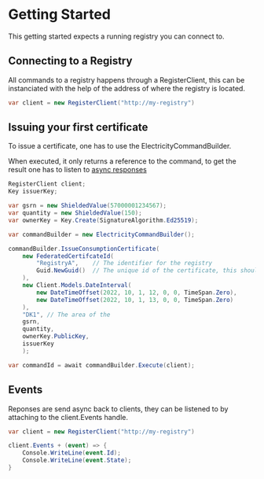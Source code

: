 # Getting Started

This getting started expects a running registry you can connect to.

## Connecting to a Registry

All commands to a registry happens through a RegisterClient,
this can be instanciated with the help of the address of where
the registry is located.

```csharp
var client = new RegisterClient("http://my-registry")
```

## Issuing your first certificate

To issue a certificate, one has to use the ElectricityCommandBuilder.

When executed, it only returns a reference to the command,
to get the result one has to listen to [async responses](#events)

```csharp
RegisterClient client;
Key issuerKey;

var gsrn = new ShieldedValue(57000001234567);
var quantity = new ShieldedValue(150);
var ownerKey = Key.Create(SignatureAlgorithm.Ed25519);

var commandBuilder = new ElectricityCommandBuilder();

commandBuilder.IssueConsumptionCertificate(
    new FederatedCertifcateId(
        "RegistryA",    // The identifier for the registry
        Guid.NewGuid()  // The unique id of the certificate, this should be saved.
    ),
    new Client.Models.DateInterval(
        new DateTimeOffset(2022, 10, 1, 12, 0, 0, TimeSpan.Zero),
        new DateTimeOffset(2022, 10, 1, 13, 0, 0, TimeSpan.Zero)
    ),
    "DK1", // The area of the
    gsrn,
    quantity,
    ownerKey.PublicKey,
    issuerKey
    );

var commandId = await commandBuilder.Execute(client);

```

## Events

Reponses are send async back to clients,
they can be listened to by attaching to the client.Events handle.

```csharp
var client = new RegisterClient("http://my-registry")

client.Events + (event) => {
    Console.WriteLine(event.Id);
    Console.WriteLine(event.State);
}
```
